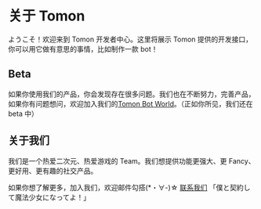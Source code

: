 # 关于 Tomon

ようこそ！欢迎来到 Tomon 开发者中心。这里将展示 Tomon 提供的开发接口，你可以用它做有意思的事情，比如制作一款 bot！

## Beta

如果你使用我们的产品，你会发现存在很多问题。我们也在不断努力，完善产品，如果你有问题想问，欢迎加入我们的[Tomon Bot World](https://beta.tomon.co/invite/x3RMui)。（正如你所见，我们还在 beta 中）

## 关于我们

我们是一个热爱二次元、热爱游戏的 Team。我们想提供功能更强大、更 Fancy、更好用、更有趣的社交产品。

如果你想了解更多，加入我们，欢迎邮件勾搭(\*・∀-)☆ [联系我们](mailto:kuma.nijigen.recruit@gmail.com) 「僕と契約して魔法少女になってよ！」
